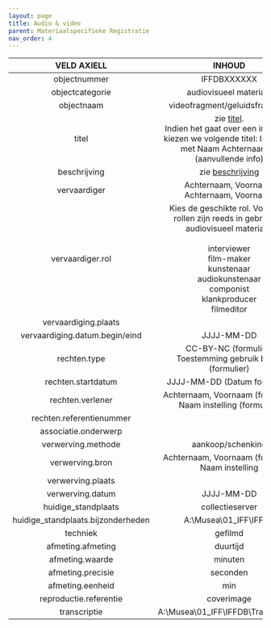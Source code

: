 ```yaml
---
layout: page
title: Audio & video
parent: Materiaalspecifieke Registratie
nav_order: 4
---
```


|        VELD AXIELL           |    INHOUD                                                                |
|:----------------------------------:|:---------------------------------------------------------------:|
| objectnummer                       | IFFDBXXXXXX                                                     |
| objectcategorie                    | audiovisueel materiaal                                          |
| objectnaam                         | videofragment/geluidsfragment                                   |
| titel                              | zie [titel](https://in-flanders-fields-museum.github.io/registratie/algemeen/identificatie.html#titel).<br>Indien het gaat over een interview kiezen we volgende titel: Interview met Naam Achternaam, X (aanvullende info)                               |
| beschrijving                       | zie [beschrijving](https://in-flanders-fields-museum.github.io/registratie/algemeen/identificatie.html#beschrijving)                                                                |
| vervaardiger                       | Achternaam, Voornaam<br>Achternaam, Voornaam                    |
| vervaardiger.rol                   | Kies de geschikte rol. Volgende rollen zijn reeds in gebruik bij audiovisueel materiaal:<br><br>interviewer<br>film-maker<br>kunstenaar<br>audiokunstenaar<br>componist<br>klankproducer<br>filmeditor                     |
| vervaardiging.plaats               |                                                                 |
| vervaardiging.datum.begin/eind     | JJJJ-MM-DD                                                      |
| rechten.type                       | CC-BY-NC (formulier)<br>Toestemming gebruik beeld (formulier)   |
| rechten.startdatum                 | JJJJ-MM-DD (Datum formulier)                                    |
| rechten.verlener                   | Achternaam, Voornaam (formulier)<br>Naam instelling (formulier) |
| rechten.referentienummer           |                                                                 |
| associatie.onderwerp               |                                                                 |
| verwerving.methode                 | aankoop/schenking                                               |
| verwerving.bron                    | Achternaam, Voornaam (formulier)<br>Naam instelling             |
| verwerving.plaats                  |                                                                 |
| verwerving.datum                   | JJJJ-MM-DD                                                      |
| huidige_standplaats                | collectieserver                                                 |
| huidige_standplaats.bijzonderheden | A:\Musea\01_IFF\IFFDB                                           |
| techniek                           | gefilmd                                                         |
| afmeting.afmeting                  | duurtijd                                                        |
| afmeting.waarde                    | minuten                                                         |
| afmeting.precisie                  | seconden                                                        |
| afmeting.eenheid                   | min                                                             |
| reproductie.referentie             | coverimage                                                      |
| transcriptie                       | A:\Musea\01_IFF\IFFDB\Transcripties                             |

